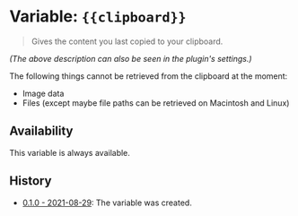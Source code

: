 # Variable: `{{clipboard}}`

> Gives the content you last copied to your clipboard.

_(The above description can also be seen in the plugin's settings.)_

The following things cannot be retrieved from the clipboard at the moment:
- Image data
- Files (except maybe file paths can be retrieved on Macintosh and Linux)

## Availability
This variable is always available.

## History
- [0.1.0 - 2021-08-29](https://github.com/Taitava/obsidian-shellcommands/blob/main/CHANGELOG.md#010---2021-08-29): The variable was created.
